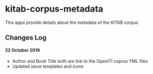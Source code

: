 # kitab-corpus-metadata
This apps provide details about the metadata of the KITAB corpus

## Changes Log

#### 22 October 2019
- Author and Book Title both are link to the OpenITI coprus YML files
- Updated issue templates and icons
